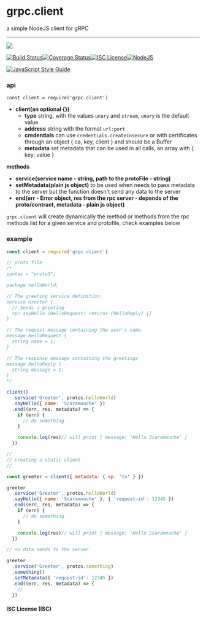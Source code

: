 # grpc.client

a simple NodeJS client for gRPC


----
<a href="https://nodei.co/npm/grpc.client/"><img src="https://nodei.co/npm/grpc.client.png?downloads=true"></a>

[![Build Status](https://travis-ci.org/joaquimserafim/grpc.client.svg?branch=master)](https://travis-ci.org/joaquimserafim/grpc.client)[![Coverage Status](https://coveralls.io/repos/github/joaquimserafim/grpc.client/badge.svg)](https://coveralls.io/github/joaquimserafim/grpc.client)[![ISC License](https://img.shields.io/badge/license-ISC-blue.svg?style=flat-square)](https://github.com/joaquimserafim/grpc.client/blob/master/LICENSE)[![NodeJS](https://img.shields.io/badge/node-6.x.x-brightgreen.svg?style=flat-square)](https://github.com/joaquimserafim/grpc.client/blob/master/package.json#L48)

[![JavaScript Style Guide](https://cdn.rawgit.com/feross/standard/master/badge.svg)](https://github.com/feross/standard)


### api
`const client = require('grpc.client')`

* **client(an optional {})**
  - **type** string, with the values `unary` and `stream`, `unary` is the default value
  - **address** string with the format `url:port`
  - **credentials** can use `credentials.createInsecure` or with certificates through an object { ca, key, client } and should be a Buffer
  - **metadata** set metadata that can be used in all calls, an array with { key: value }

**methods**
  * **service(service name - string, path to the protoFile - string)**
  * **setMetadata(plain js object)** to be used when needs to pass metadata to the server but the function doesn't send any data to the server
  * **end(err - Error object, res from the rpc server - depends of the proto/contract, metadata - plain js object)**

`grpc.client` will create dynamically the method or methods from the rpc methods list for a given service and protofile, check examples below

### example


```js
const client = require('grpc.client')

// proto file
/*
syntax = "proto3";

package helloWorld;

// The greeting service definition.
service Greeter {
  // Sends a greeting
  rpc sayHello (HelloRequest) returns (HelloReply) {}
}

// The request message containing the user's name.
message HelloRequest {
  string name = 1;
}

// The response message containing the greetings
message HelloReply {
  string message = 1;
}
*/

client()
  .service('Greeter', protos.helloWorld)
  .sayHello({ name: 'Scaramouche' })
  .end((err, res, metadata) => {
    if (err) {
      // do something
    }

    console.log(res)// will print { message: 'Hello Scaramouche' }
  })

//
// creating a static client
//

const greeter = client({ metadata: { xp: 'to' } })

greeter
  .service('Greeter', protos.helloWorld)
  .sayHello({ name: 'Scaramouche' }, { 'request-id': 12345 })
  .end((err, res, metadata) => {
    if (err) {
      // do something
    }

    console.log(res)// will print { message: 'Hello Scaramouche' }
  })

// no data sends to the server

greeter
  .service('Greeter', protos.something)
  .something()
  .setMetadata({ 'request-id': 12345 })
  .end((err, res, metadata) => {
    //
  })

```


#### ISC License (ISC)
